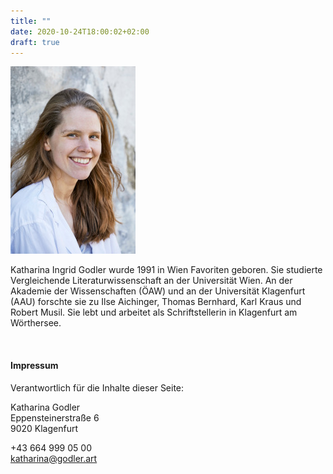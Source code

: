 ```yaml
---
title: ""
date: 2020-10-24T18:00:02+02:00
draft: true
---
```


<img style="height: 300px" src="godler2_300px.jpg" />
<p>Katharina Ingrid Godler wurde 1991 in Wien Favoriten geboren. Sie studierte Vergleichende Literaturwissenschaft an der Universität Wien. An der Akademie der Wissenschaften (ÖAW) und an der Universität Klagenfurt (AAU) forschte sie zu Ilse Aichinger, Thomas Bernhard, Karl Kraus und Robert Musil. Sie lebt und arbeitet als Schriftstellerin in Klagenfurt am Wörthersee.</p>
<p><br/></p>
<h4 id="impressum">Impressum</h4>
<p>Verantwortlich für die Inhalte dieser Seite:</p>
<p>Katharina Godler<br/>
Eppensteinerstraße 6<br/>
9020 Klagenfurt<br/>

+43 664 999 05 00<br/>
<a href="katharina@godler.art">katharina@godler.art</a>
